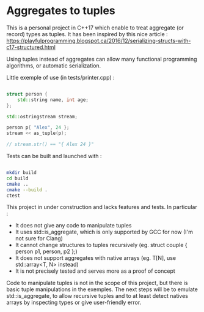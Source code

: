 
# Aggregates to tuples


This is a personal project in C++17 which enable to treat aggregate (or record) types as tuples.
It has been inspired by this nice article : https://playfulprogramming.blogspot.ca/2016/12/serializing-structs-with-c17-structured.html

Using tuples instead of aggregates can allow many functional programming algorithms, or automatic serialization.

Little exemple of use (in tests/printer.cpp) :

```cpp

struct person {
    std::string name, int age;
};

std::ostringstream stream;

person p{ "Alex", 24 };
stream << as_tuple(p);

// stream.str() == "{ Alex 24 }"

```

Tests can be built and launched with :

```bash

mkdir build
cd build
cmake ..
cmake --build .
ctest

```

This project in under construction and lacks features and tests.
In particular :

 - It does not give any code to manipulate tuples
 - It uses std::is_aggregate<T>, which is only supported by GCC for now (I'm not sure for Clang)
 - It cannot change structures to tuples recursively (eg. struct couple { person p1, person, p2 };)
 - It does not support aggregates with native arrays (eg. T[N], use std::array<T, N> instead)
 - It is not precisely tested and serves more as a proof of concept

Code to manipulate tuples is not in the scope of this project, but there is basic tuple manipulations in the exemples.
The next steps will be to emulate std::is_aggregate<T>, to allow recursive tuples and to at least detect natives arrays
by inspecting types or give user-friendly error.
